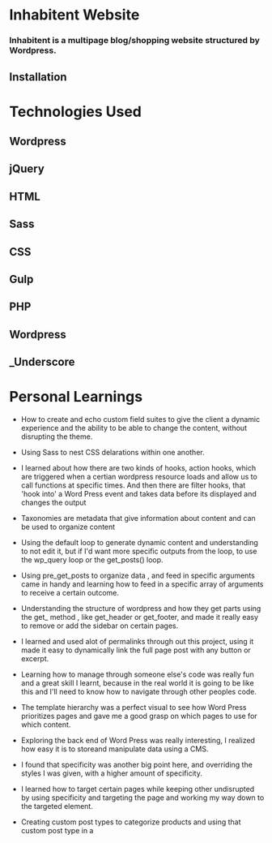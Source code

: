 # Inhabitent Website

### Inhabitent is a multipage blog/shopping website structured by Wordpress.

## Installation

# Technologies Used 
## Wordpress
## jQuery
## HTML
## Sass
## CSS
## Gulp
## PHP
## Wordpress
## _Underscore

# Personal Learnings

* How to create  and echo custom field suites to give the client a dynamic experience and the ability to be able to change the content, without disrupting the theme.

* Using Sass to nest CSS delarations within one another.

* I learned about how there are two kinds of hooks, action hooks, which are triggered when a certian wordpress resource loads and allow us to call functions at specific times. And then there are filter hooks, that 'hook into' a Word Press event and takes data before its displayed and changes the output

* Taxonomies are metadata that give information about content and can be used to organize content

* Using the default loop to generate dynamic content and understanding to not edit it, but if I'd want more specific outputs from the loop, to use the wp_query loop or the get_posts() loop.

* Using pre_get_posts to organize data , and feed in specific arguments came in handy and learning how to feed in a specific array of arguments to receive a certain outcome.

* Understanding the structure of wordpress and how they get parts using the get_ method , like get_header or get_footer, and made it really easy to remove or add the sidebar on certain pages.

* I learned and used alot of permalinks through out this project, using it made it easy to dynamically link the full page post with any button or excerpt.

* Learning how to manage through someone else's code was really fun and a great skill I learnt, because in the real world it is going to be like this and I'll need to know how to navigate through other peoples code.

* The template hierarchy was a perfect visual to see how Word Press prioritizes pages and gave me a good grasp on which pages to use for which content.

* Exploring the back end of Word Press was really interesting, I realized how easy it is to storeand manipulate data using a CMS.

* I found that specificity was another big point here, and overriding the styles I was given, with a higher amount of specificity.

* I learned how to target certain pages while keeping other undisrupted by using specificity and targeting the page and working my way down to the targeted element.

* Creating custom post types to categorize products and using that custom post type in a 

